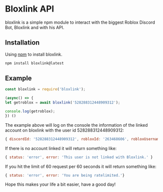 # Bloxlink API

bloxlink is a simple npm module to interact with the biggest Roblox Discord Bot, Bloxlink and with his API.

## Installation

Using [npm](https://www.npmjs.com/) to install bloxlink.

```bash
npm install bloxlink@latest  
```

## Example

```javascript
const bloxlink = require('bloxlink');

(async() => {
let getroblox = await bloxlink('528288312448909312');

console.log(getroblox);
}) ()

```

The example above will log on the console the information of the linked account on bloxlink with the user id 528288312448909312:

```javascript
{ discordId: '528288312448909312', robloxId: '263468606', robloxUsername: 'TheMasterMuff' }
```

If there is no account linked it will return something like:

```javascript
{ status: 'error', error: 'This user is not linked with Bloxlink.' }
```

If you hit the limit of 60 request per 60 seconds it will return something like:

```javascript
{ status: 'error', error: 'You are being ratelimited.'}
```

Hope this makes your life a bit easier, have a good day!